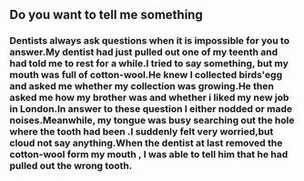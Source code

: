 ## Do you want to tell me something

### Dentists always ask questions when it is impossible for you to answer.My dentist had just pulled out one of my teenth and had told me to rest for a while.I tried to say something, but my mouth was full of cotton-wool.He knew I collected birds'egg and asked me whether my collection was growing.He then asked me how my brother was and whether i liked my new job in London.In answer to these question I either nodded or made noises.Meanwhile, my tongue was busy searching out the hole where the tooth had been .I suddenly felt very worried,but cloud not say anything.When the dentist at last removed the cotton-wool form my mouth , I was able to tell him that he had pulled out the wrong tooth.